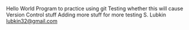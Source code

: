 Hello World Program to practice using git
Testing whether this will cause Version Control stuff
Adding more stuff for more testing
S. Lubkin
lubkin32@gmail.com

